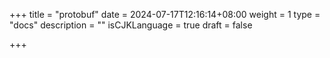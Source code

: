 +++
title = "protobuf"
date = 2024-07-17T12:16:14+08:00
weight = 1
type = "docs"
description = ""
isCJKLanguage = true
draft = false

+++


